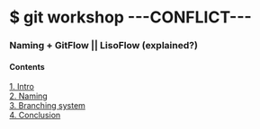 # $ git workshop ---CONFLICT--- 

### Naming + GitFlow || LisoFlow (explained?)

#### Contents  
[1. Intro](./intro.md)  
[2. Naming](./naming.md)  
[3. Branching system](./branching.md)  
[4. Conclusion](./conclusion.md)  
